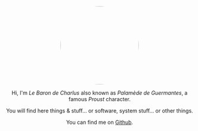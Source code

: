 ---
---

<br>
<br>
<center><img src="https://avatars.githubusercontent.com/u/91135191?v=4" style="border-radius: 50%; height: 15em;">

Hi, I'm *Le Baron de Charlus* also known as *Palamède de Guermantes*, a famous *Proust* character.

You will find here things & stuff… or software, system stuff… or other things.

You can find me on [Github](https://github.com/lebarondecharlus).
</center>
